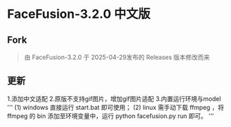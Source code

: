 FaceFusion-3.2.0 中文版
==========

Fork
-------
>由 FaceFusion-3.2.0 于 2025-04-29发布的 Releases 版本修改而来

更新
-------
1.添加中文适配
2.原版不支持gif图片，增加gif图片适配
3.内置运行环境与model
  '''
    (1) windows 直接运行 start.bat 即可使用；
    (2) linux 需手动下载 ffmpeg ，将 ffmpeg 的 bin 添加至环境变量中，运行 python facefusion.py run 即可。
  '''

